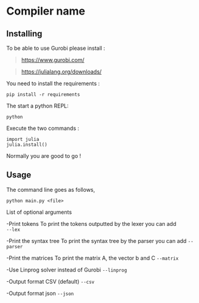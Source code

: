 # Compiler name
## Installing 
To be able to use Gurobi please install : 

>https://www.gurobi.com/

>https://julialang.org/downloads/

You need to install the requirements : 
```
pip install -r requirements
```
The start a python REPL:
```
python 
```
Execute the two commands : 
```
import julia
julia.install()
```
Normally you are good to go ! 

## Usage 
The command line goes as follows,
```
python main.py <file> 
```
List of optional arguments

-Print tokens
    To print the tokens outputted by the lexer you can add  
    ```
    --lex
    ```

-Print the syntax tree
    To print the syntax tree by the parser you can add
    ```
    --parser
    ```

-Print the matrices
    To print the matrix A, the vector b and C
    ```
    --matrix
    ```

-Use Linprog solver instead of Gurobi
    ```
    --linprog
    ```

-Output format CSV (default)
    ```
    --csv
    ```

-Output format json
    ```
    --json
    ```